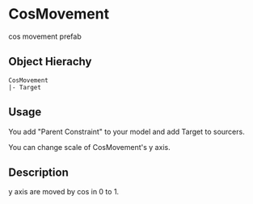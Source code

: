 # CosMovement
cos movement prefab

## Object Hierachy

```
CosMovement
|- Target 
```

## Usage
You add "Parent Constraint" to your model and add Target to sourcers.

You can change scale of CosMovement's y axis.

## Description
y axis are moved by cos in 0 to 1.
